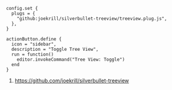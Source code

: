 
```space-lua
config.set {
  plugs = {
    "github:joekrill/silverbullet-treeview/treeview.plug.js",
  },
}

actionButton.define {
  icon = "sidebar",
  description = "Toggle Tree View",
  run = function()
    editor.invokeCommand("Tree View: Toggle")
  end
}
```
1. https://github.com/joekrill/silverbullet-treeview